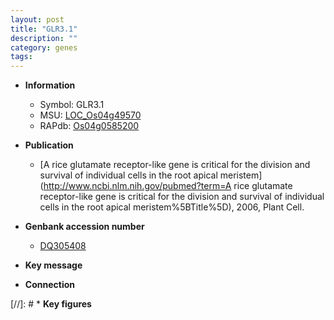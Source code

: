```yaml
---
layout: post
title: "GLR3.1"
description: ""
category: genes
tags: 
---
```


* **Information**  
    + Symbol: GLR3.1  
    + MSU: [LOC_Os04g49570](http://rice.plantbiology.msu.edu/cgi-bin/ORF_infopage.cgi?orf=LOC_Os04g49570)  
    + RAPdb: [Os04g0585200](http://rapdb.dna.affrc.go.jp/viewer/gbrowse_details/irgsp1?name=Os04g0585200)  

* **Publication**  
    + [A rice glutamate receptor-like gene is critical for the division and survival of individual cells in the root apical meristem](http://www.ncbi.nlm.nih.gov/pubmed?term=A rice glutamate receptor-like gene is critical for the division and survival of individual cells in the root apical meristem%5BTitle%5D), 2006, Plant Cell.

* **Genbank accession number**  
    + [DQ305408](http://www.ncbi.nlm.nih.gov/nuccore/DQ305408)

* **Key message**  

* **Connection**  

[//]: # * **Key figures**  


